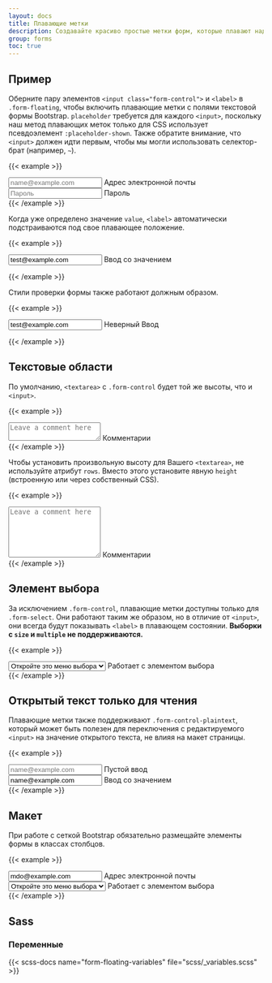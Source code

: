 ```yaml
---
layout: docs
title: Плавающие метки
description: Создавайте красиво простые метки форм, которые плавают над полями ввода.
group: forms
toc: true
---
```


## Пример

Оберните пару элементов `<input class="form-control">` и `<label>` в `.form-floating`, чтобы включить плавающие метки с полями текстовой формы Bootstrap. `placeholder` требуется для каждого `<input>`, поскольку наш метод плавающих меток только для CSS использует псевдоэлемент `:placeholder-shown`. Также обратите внимание, что `<input>` должен идти первым, чтобы мы могли использовать селектор-брат (например, `~`).

{{< example >}}
<div class="form-floating mb-3">
  <input type="email" class="form-control" id="floatingInput" placeholder="name@example.com">
  <label for="floatingInput">Адрес электронной почты</label>
</div>
<div class="form-floating">
  <input type="password" class="form-control" id="floatingPassword" placeholder="Пароль">
  <label for="floatingPassword">Пароль</label>
</div>
{{< /example >}}

Когда уже определено значение `value`, `<label>` автоматически подстраиваются под свое плавающее положение.

{{< example >}}
<form class="form-floating">
  <input type="email" class="form-control" id="floatingInputValue" placeholder="name@example.com" value="test@example.com">
  <label for="floatingInputValue">Ввод со значением</label>
</form>
{{< /example >}}

Стили проверки формы также работают должным образом.

{{< example >}}
<form class="form-floating">
  <input type="email" class="form-control is-invalid" id="floatingInputInvalid" placeholder="name@example.com" value="test@example.com">
  <label for="floatingInputInvalid">Неверный Ввод</label>
</form>
{{< /example >}}

## Текстовые области

По умолчанию, `<textarea>` с `.form-control` будет той же высоты, что и `<input>`.

{{< example >}}
<div class="form-floating">
  <textarea class="form-control" placeholder="Leave a comment here" id="floatingTextarea"></textarea>
  <label for="floatingTextarea">Комментарии</label>
</div>
{{< /example >}}

Чтобы установить произвольную высоту для Вашего `<textarea>`, не используйте атрибут `rows`. Вместо этого установите явную `height` (встроенную или через собственный CSS).

{{< example >}}
<div class="form-floating">
  <textarea class="form-control" placeholder="Leave a comment here" id="floatingTextarea2" style="height: 100px"></textarea>
  <label for="floatingTextarea2">Комментарии</label>
</div>
{{< /example >}}

## Элемент выбора

За исключением `.form-control`, плавающие метки доступны только для `.form-select`. Они работают таким же образом, но в отличие от `<input>`, они всегда будут показывать `<label>` в плавающем состоянии. **Выборки с `size` и `multiple` не поддерживаются.**

{{< example >}}
<div class="form-floating">
  <select class="form-select" id="floatingSelect" aria-label="Floating label select example">
    <option selected>Откройте это меню выбора</option>
    <option value="1">Один</option>
    <option value="2">Два</option>
    <option value="3">Три</option>
  </select>
  <label for="floatingSelect">Работает с элементом выбора</label>
</div>
{{< /example >}}

## Открытый текст только для чтения

Плавающие метки также поддерживают `.form-control-plaintext`, который может быть полезен для переключения с редактируемого `<input>` на значение открытого текста, не влияя на макет страницы.

{{< example >}}
<div class="form-floating mb-3">
  <input type="email" readonly class="form-control-plaintext" id="floatingEmptyPlaintextInput" placeholder="name@example.com">
  <label for="floatingEmptyPlaintextInput">Пустой ввод</label>
</div>
<div class="form-floating mb-3">
  <input type="email" readonly class="form-control-plaintext" id="floatingPlaintextInput" placeholder="name@example.com" value="name@example.com">
  <label for="floatingPlaintextInput">Ввод со значением</label>
</div>
{{< /example >}}

## Макет

При работе с сеткой Bootstrap обязательно размещайте элементы формы в классах столбцов.

{{< example >}}
<div class="row g-2">
  <div class="col-md">
    <div class="form-floating">
      <input type="email" class="form-control" id="floatingInputGrid" placeholder="name@example.com" value="mdo@example.com">
      <label for="floatingInputGrid">Адрес электронной почты</label>
    </div>
  </div>
  <div class="col-md">
    <div class="form-floating">
      <select class="form-select" id="floatingSelectGrid">
        <option selected>Откройте это меню выбора</option>
        <option value="1">Один</option>
        <option value="2">Два</option>
        <option value="3">Три</option>
      </select>
      <label for="floatingSelect">Работает с элементом выбора</label>
    </div>
  </div>
</div>
{{< /example >}}

## Sass

### Переменные

{{< scss-docs name="form-floating-variables" file="scss/_variables.scss" >}}
